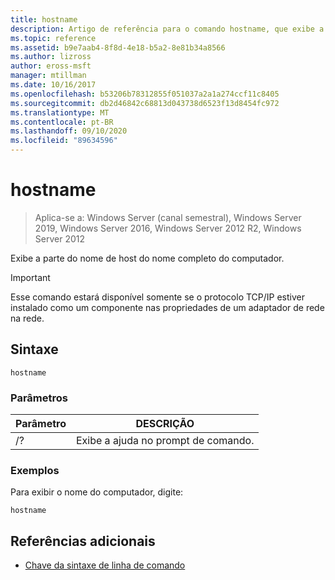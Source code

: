 ```yaml
---
title: hostname
description: Artigo de referência para o comando hostname, que exibe a parte do nome do host do nome completo do computador.
ms.topic: reference
ms.assetid: b9e7aab4-8f8d-4e18-b5a2-8e81b34a8566
ms.author: lizross
author: eross-msft
manager: mtillman
ms.date: 10/16/2017
ms.openlocfilehash: b53206b78312855f051037a2a1a274ccf11c8405
ms.sourcegitcommit: db2d46842c68813d043738d6523f13d8454fc972
ms.translationtype: MT
ms.contentlocale: pt-BR
ms.lasthandoff: 09/10/2020
ms.locfileid: "89634596"
---
```

# <a name="hostname"></a>hostname

> Aplica-se a: Windows Server (canal semestral), Windows Server 2019, Windows Server 2016, Windows Server 2012 R2, Windows Server 2012

Exibe a parte do nome de host do nome completo do computador.

>[!IMPORTANT]
> Esse comando estará disponível somente se o protocolo TCP/IP estiver instalado como um componente nas propriedades de um adaptador de rede na rede.

## <a name="syntax"></a>Sintaxe

```
hostname
```

### <a name="parameters"></a>Parâmetros
| Parâmetro | DESCRIÇÃO |
| ------- | -------- |
| /? | Exibe a ajuda no prompt de comando. |

### <a name="examples"></a>Exemplos

Para exibir o nome do computador, digite:

```
hostname
```

## <a name="additional-references"></a>Referências adicionais

- [Chave da sintaxe de linha de comando](command-line-syntax-key.md)
